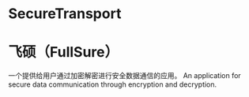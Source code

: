 # SecureTransport
# 飞硕（FullSure）
一个提供给用户通过加密解密进行安全数据通信的应用。
An application for secure data communication through encryption and decryption.
